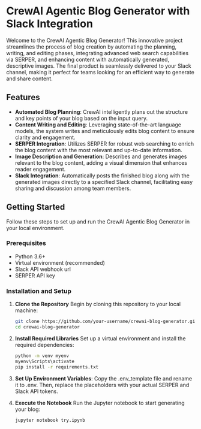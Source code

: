 # CrewAI Agentic Blog Generator with Slack Integration

Welcome to the CrewAI Agentic Blog Generator! This innovative project streamlines the process of blog creation by automating the planning, writing, and editing phases, integrating advanced web search capabilities via SERPER, and enhancing content with automatically generated, descriptive images. The final product is seamlessly delivered to your Slack channel, making it perfect for teams looking for an efficient way to generate and share content.

## Features

- **Automated Blog Planning**: CrewAI intelligently plans out the structure and key points of your blog based on the input query.
- **Content Writing and Editing**: Leveraging state-of-the-art language models, the system writes and meticulously edits blog content to ensure clarity and engagement.
- **SERPER Integration**: Utilizes SERPER for robust web searching to enrich the blog content with the most relevant and up-to-date information.
- **Image Description and Generation**: Describes and generates images relevant to the blog content, adding a visual dimension that enhances reader engagement.
- **Slack Integration**: Automatically posts the finished blog along with the generated images directly to a specified Slack channel, facilitating easy sharing and discussion among team members.

## Getting Started

Follow these steps to set up and run the CrewAI Agentic Blog Generator in your local environment.

### Prerequisites

- Python 3.6+
- Virtual environment (recommended)
- Slack API webhook url
- SERPER API key

### Installation and Setup

1. **Clone the Repository**
   Begin by cloning this repository to your local machine:
   ```bash
   git clone https://github.com/your-username/crewai-blog-generator.git
   cd crewai-blog-generator
   ```

2. **Install Required Libraries**
   Set up a virtual environment and install the required dependencies:
   ```bash
   python -m venv myenv
   myenv\Scripts\activate
   pip install -r requirements.txt
   ```

3. **Set Up Environment Variables**:
   Copy the .env_template file and rename it to .env. Then, replace the placeholders with your actual SERPER and Slack API tokens.
   

4. **Execute the Notebook**
   Run the Jupyter notebook to start generating your blog:
   ```bash
   jupyter notebook try.ipynb
   ```

